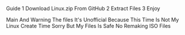 Guide 
1 Download Linux.zip From GitHub
2 Extract Files
3 Enjoy


Main And Warning
The files It's Unofficial
Because This Time Is Not My Linux Create Time
Sorry But My Files Is Safe
No Remaking ISO Files 
